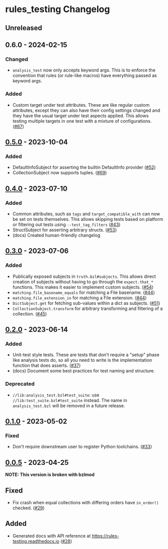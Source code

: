 # rules_testing Changelog

## Unreleased

[0.X.0]: https://github.com/bazelbuild/rules_testing/releases/tag/v0.X.0

## 0.6.0 - 2024-02-15

[0.6.0]: https://github.com/bazelbuild/rules_testing/releases/tag/v0.6.0

### Changed
  * `analysis_test` now only accepts keyword args. This is to enforce the
    convention that rules (or rule-like macros) have everything passed as
    keyword args.

### Added
  * Custom target under test attributes. These are like regular custom
    attributes, except they can also have their config settings changed and
    they have the usual target under test aspects applied. This allows
    testing multiple targets in one test with a mixture of configurations.
    ([#67](https://github.com/bazelbuild/rules_testing/issues/67))

## [0.5.0] -  2023-10-04

[0.5.0]: https://github.com/bazelbuild/rules_testing/releases/tag/v0.5.0

### Added

  * DefaultInfoSubject for asserting the builtin DefaultInfo provider
    ([#52](https://github.com/bazelbuild/rules_testing/issues/52))
  * CollectionSubject now supports tuples.
    ([#69](https://github.com/bazelbuild/rules_testing/pull/69))

## [0.4.0] - 2023-07-10

[0.4.0]: https://github.com/bazelbuild/rules_testing/releases/tag/v0.4.0

### Added
  * Common attributes, such as `tags` and `target_compatible_with` can now
    be set on tests themselves. This allows skipping tests based on platform
    or filtering out tests using `--test_tag_filters`
    ([#43](https://github.com/bazelbuild/rules_testing/issues/43))
  * StructSubject for asserting arbitrary structs.
    ([#53](https://github.com/bazelbuild/rules_testing/issues/53))
  * (docs) Created human-friendly changelog

## [0.3.0] - 2023-07-06

### Added
  * Publically exposed subjects in `truth.bzl#subjects`. This allows
    direct creation of subjects without having to go through the
    `expect.that_*` functions. This makes it easier to implement
    custom subjects. ([#54](https://github.com/bazelbuild/rules_testing/issues/54))
  * `matching.file_basename_equals` for matching a File basename.
    ([#44](https://github.com/bazelbuild/rules_testing/issues/44))
  * `matching.file_extension_in` for matching a File extension.
    ([#44](https://github.com/bazelbuild/rules_testing/issues/44))
  * `DictSubject.get` for fetching sub-values within a dict as subjects.
    ([#51](https://github.com/bazelbuild/rules_testing/issues/51))
  * `CollectionSubject.transform` for arbitrary transforming and filtering
    of a collection.
    ([#45](https://github.com/bazelbuild/rules_testing/issues/45))

[0.3.0]: https://github.com/bazelbuild/rules_testing/releases/tag/v0.3.0

## [0.2.0] - 2023-06-14

### Added
  * Unit-test style tests. These are tests that don't require a "setup"
    phase like analysis tests do, so all you need to write is the
    implementation function that does asserts.
    ([#37](https://github.com/bazelbuild/rules_testing/issues/37))
  * (docs) Document some best practices for test naming and structure.

### Deprecated
  * `//lib:analysis_test.bzl#test_suite`: use `//lib:test_suite.bzl#test_suite`
    instead. The name in `analysis_test.bzl` will be removed in a future
    release.

[0.2.0]: https://github.com/bazelbuild/rules_testing/releases/tag/v0.2.0

## [0.1.0] - 2023-05-02

### Fixed
  * Don't require downstream user to register Python toolchains.
    ([#33](https://github.com/bazelbuild/rules_testing/issues/33))

[0.1.0]: https://github.com/bazelbuild/rules_testing/releases/tag/v0.1.0

## [0.0.5] - 2023-04-25

**NOTE: This version is broken with bzlmod**

## Fixed
  * Fix crash when equal collections with differing orders have
    `in_order()` checked.
    ([#29](https://github.com/bazelbuild/rules_testing/issues/29))

## Added
  * Generated docs with API reference at https://rules-testing.readthedocs.io
    ([#28](https://github.com/bazelbuild/rules_testing/issues/28))

[0.0.5]: https://github.com/bazelbuild/rules_testing/releases/tag/v0.0.5
